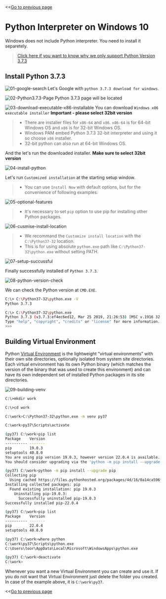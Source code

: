 <<[Go to previous page](ARGOS_RPA_POT_SDK_on_Windows10.md)

# Python Interpreter on Windows 10

Windows does not include Python interpreter. You need to install it separetely.

> [Click here if you want to know why we only support Python Version 3.7.3](https://wiki.argos-labs.com/display/RPARELNOTE/POT+SDK+supports+Python+3+7+but+it+is+out+dated "click to learn why")

## Install Python 3.7.3

![01-google-search](https://raw.githubusercontent.com/argos-labs/pot-sdk-doc/main/Captures/01-Install_Python_3.7/01-google-search.png)
Let's Google with `python 3.7.3 download for windows`.

![02-Python3.7.3-Page](https://raw.githubusercontent.com/argos-labs/pot-sdk-doc/main/Captures/01-Install_Python_3.7/02-Python3.7.3-Page.png)
Python 3.7.3 page will be located

![03-download-executable-x86-installable](https://raw.githubusercontent.com/argos-labs/pot-sdk-doc/main/Captures/01-Install_Python_3.7/03-download-executable-x86-installable.png)
You can download `Windows x86 executable installer`
**Important - please select 32bit version**

> * There are installer files for `x86-64` and `x86`.  `x86-64` is for 64-bit Windows OS and `x86` is for 32-bit Windows OS. 
> * Windows PAM embed Python 3.7.3 32-bit interpreter and using it so choose `x86` installer.
> * 32-bit python can also run at 64-bit Windows OS.

And the let's run the downloaded installer. **Make sure to select 32bit version**

![04-install-python](https://raw.githubusercontent.com/argos-labs/pot-sdk-doc/main/Captures/01-Install_Python_3.7/04-install-python.png)

Let's run `Customized installation` at the starting setup window.
> * You can use `Install Now` with default options, but for the convenience of following examples.

![05-optional-features](https://raw.githubusercontent.com/argos-labs/pot-sdk-doc/main/Captures/01-Install_Python_3.7/05-optional-features.png)
> * It's necessary to set `pip` option to use pip for installing other Python packages.

![06-cusmise-install-location](https://raw.githubusercontent.com/argos-labs/pot-sdk-doc/main/Captures/01-Install_Python_3.7/06-cusmise-install-location.png)

> * We recommand the `Customize install location` with the `C:\Python37-32` location.
> * This is for using absolute `python.exe` path like `C:\Python37-32\python.exe` without setting PATH.

![07-setup-succussful](https://raw.githubusercontent.com/argos-labs/pot-sdk-doc/main/Captures/01-Install_Python_3.7/07-setup-succussful.png)

Finally successfully installed of `Python 3.7.3`.

![08-python-version-check](https://raw.githubusercontent.com/argos-labs/pot-sdk-doc/main/Captures/01-Install_Python_3.7/08-python-version-check.png)

We can check the Python version at `CMD.EXE`.

```sh
C:\> C:\Python37-32\python.exe -V
Python 3.7.3

C:\> C:\Python37-32\python.exe
Python 3.7.3 (v3.7.3:ef4ec6ed12, Mar 25 2019, 21:26:53) [MSC v.1916 32 bit (Intel)] on win32
Type "help", "copyright", "credits" or "license" for more information.
>>>
```

## Building Virtual Environment

Python [Virtual Environment](https://docs.python.org/3.7/library/venv.html) is the lightweight “virtual environments” with their own site directories, optionally isolated from system site directories. Each virtual environment has its own Python binary (which matches the version of the binary that was used to create this environment) and can have its own independent set of installed Python packages in its site directories.

![09-building-venv](https://raw.githubusercontent.com/argos-labs/pot-sdk-doc/main/Captures/01-Install_Python_3.7/09-building-venv.png)

``` sh
C:\>mkdir work

C:\>cd work

C:\work>C:\Python37-32\python.exe -m venv py37

C:\work>py37\Scripts\activate

(py37) C:\work>pip list
Package    Version
---------- -------
pip        19.0.3
setuptools 40.8.0
You are using pip version 19.0.3, however version 22.0.4 is available.
You should consider upgrading via the 'python -m pip install --upgrade pip' command.

(py37) C:\work>python -m pip install --upgrade pip
Collecting pip
  Using cached https://files.pythonhosted.org/packages/4d/16/0a14ca596f30316efd412a60bdfac02a7259bf8673d4d917dc60b9a21812/pip-22.0.4-py3-none-any.whl
Installing collected packages: pip
  Found existing installation: pip 19.0.3
    Uninstalling pip-19.0.3:
      Successfully uninstalled pip-19.0.3
Successfully installed pip-22.0.4

(py37) C:\work>pip list
Package    Version
---------- -------
pip        22.0.4
setuptools 40.8.0

(py37) C:\work>where python
C:\work\py37\Scripts\python.exe
C:\Users\toor\AppData\Local\Microsoft\WindowsApps\python.exe

(py37) C:\work>deactivate
C:\work>
```

Whenever you want a new Virtual Environment you can create and use it.
If you do not want that Virtual Environment just delete the folder you created. In case of the example above, it is  `C:\work\py37`.

<<[Go to previous page](ARGOS_RPA_POT_SDK_on_Windows10.md)
